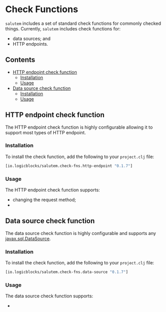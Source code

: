 # Check Functions

`salutem` includes a set of standard check functions for commonly checked 
things. Currently, `salutem` includes check functions for:

* data sources; and
* HTTP endpoints.

## Contents

- [HTTP endpoint check function](#http-endpoint-check-function)
    - [Installation](#http-endpoint-check-function-installation)
    - [Usage](#http-endpoint-check-function-usage)
- [Data source check function](#data-source-check-function)
    - [Installation](#data-source-check-function-installation)
    - [Usage](#data-source-check-function-usage)

## HTTP endpoint check function

The HTTP endpoint check function is highly configurable allowing it to support
most types of HTTP endpoint.

### <span id="http-endpoint-check-function-installation">Installation</span>

To install the check function, add the following to your `project.clj` file:

```clojure
[io.logicblocks/salutem.check-fns.http-endpoint "0.1.7"]
```

### <span id="http-endpoint-check-function-usage">Usage</span>

The HTTP endpoint check function supports:

* changing the request method;
*


## Data source check function

The data source check function is highly configurable and supports any 
[javax.sql.DataSource](https://docs.oracle.com/en/java/javase/11/docs/api/java.sql/javax/sql/DataSource.html).

### <span id="data-source-check-function-installation">Installation</span>

To install the check function, add the following to your `project.clj` file:

```clojure
[io.logicblocks/salutem.check-fns.data-source "0.1.7"]
```

### <span id="data-source-check-function-usage">Usage</span>

The data source check function supports:

*
